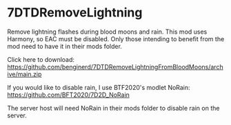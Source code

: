 # 7DTDRemoveLightning
Remove lightning flashes during blood moons and rain. This mod uses Harmony, so EAC must be disabled. Only those intending to benefit from the mod need to have it in their mods folder. 

Click here to download: https://github.com/benginerd/7DTDRemoveLightningFromBloodMoons/archive/main.zip

If you would like to disable rain, I use BTF2020's modlet NoRain:
https://github.com/BFT2020/7D2D_NoRain

The server host will need NoRain in their mods folder to disable rain on the server. 
